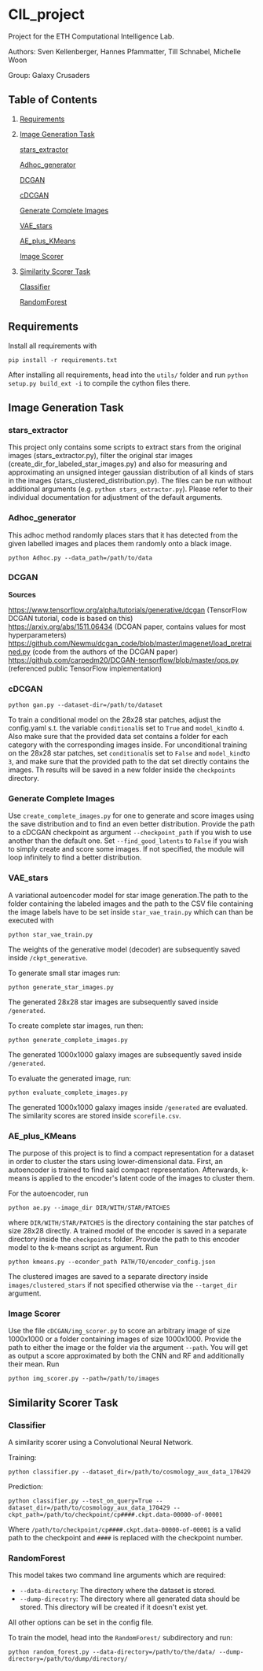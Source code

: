 # CIL_project
Project for the ETH Computational Intelligence Lab.

Authors: Sven Kellenberger, Hannes Pfammatter, Till Schnabel, Michelle Woon

Group: Galaxy Crusaders

## Table of Contents

1. [Requirements](#requirements)
2. [Image Generation Task](#image_generation)

   [stars_extractor](#stars_extractor)
   
   [Adhoc_generator](#adhoc)
   
   [DCGAN](#dcgan)
   
   [cDCGAN](#cdcgan)
   
   [Generate Complete Images](#generate_complete_images)
   
   [VAE_stars](#vae)
   
   [AE_plus_KMeans](#ae_plus_kmeans)
   
   [Image Scorer](#image_scorer)
   
3. [Similarity Scorer Task](#similarity_task)

   [Classifier](#classifier)
   
   [RandomForest](#random_forest)


<a name="requirements"/>

## Requirements

Install all requirements with

    pip install -r requirements.txt

After installing all requirements, head into the `utils/` folder and run `python setup.py build_ext -i`
to compile the cython files there.

<a name="image_generation"/>

## Image Generation Task

<a name="stars_extractor"/>

### stars_extractor

This project only contains some scripts to extract stars from the original images (stars_extractor.py), filter the
original star images (create_dir_for_labeled_star_images.py) and also for measuring and approximating an unsigned integer
gaussian distribution of all kinds of stars in the images (stars_clustered_distribution.py). The files can be
run without additional arguments (e.g. `python stars_extractor.py`). Please refer to their individual documentation for
adjustment of the default arguments.

<a name="adhoc"/>

### Adhoc_generator

This adhoc method randomly places stars that it has detected from the given labelled images and
places them randomly onto a black image.

    python Adhoc.py --data_path=/path/to/data

<a name="dcgan"/>

### DCGAN

**Sources**

https://www.tensorflow.org/alpha/tutorials/generative/dcgan (TensorFlow DCGAN tutorial, code is based on this)  
https://arxiv.org/abs/1511.06434 (DCGAN paper, contains values for most hyperparameters)  
https://github.com/Newmu/dcgan_code/blob/master/imagenet/load_pretrained.py (code from the authors of the DCGAN paper)  
https://github.com/carpedm20/DCGAN-tensorflow/blob/master/ops.py (referenced public TensorFlow implementation)  

<a name="cdcgan"/>

### cDCGAN

    python gan.py --dataset-dir=/path/to/dataset

To train a conditional model on the 28x28 star patches, adjust the config.yaml s.t. the variable `conditional`is set to `True` and `model_kind`to `4`. Also make sure that the
provided data set contains a folder for each category with the corresponding images inside. For unconditional training on
the 28x28 star patches, set `conditional`is set to `False` and `model_kind`to `3`, and make sure that the provided path
to the dat set directly contains the images. Th results will be saved in a new folder inside the `checkpoints` directory.

<a name="generate_complete_images"/>

### Generate Complete Images

Use `create_complete_images.py` for one to generate and score images using the save distribution and to find an even better
distribution. Provide the path to a cDCGAN checkpoint as argument `--checkpoint_path` if you wish to use another than the default
one. Set `--find_good_latents` to `False` if you wish to simply create and score some images. If not specified, the module
will loop infinitely to find a better distribution.   

<a name="vae"/>

### VAE_stars

A variational autoencoder model for star image generation.The path to the folder containing the labeled images and the path to the CSV file containing the image labels have to be set inside `star_vae_train.py` which can than be executed with
    
    python star_vae_train.py

The weights of the generative model (decoder) are subsequently saved inside `/ckpt_generative`.

To generate small star images run:

    python generate_star_images.py

The generated 28x28 star images are subsequently saved inside `/generated`.

To create complete star images, run then:

    python generate_complete_images.py

The generated 1000x1000 galaxy images are subsequently saved inside `/generated`.

To evaluate the generated image, run:

    python evaluate_complete_images.py

The generated 1000x1000 galaxy images inside `/generated` are evaluated. The similarity scores are stored inside `scorefile.csv`.

<a name="ae_plus_kmeans"/>

### AE_plus_KMeans

The purpose of this project is to find a compact representation for a dataset in order to cluster the stars using lower-dimensional data.
First, an autoencoder is trained to find said compact representation. Afterwards, k-means is applied to the encoder's latent
code of the images to cluster them.

For the autoencoder, run

    python ae.py --image_dir DIR/WITH/STAR/PATCHES

where `DIR/WITH/STAR/PATCHES` is the directory containing the star patches of size 28x28 directly. A trained model of the
encoder is saved in a separate directory inside the `checkpoints` folder. Provide the path to this encoder model to the
k-means script as argument. Run

    python kmeans.py --econder_path PATH/TO/encoder_config.json

The clustered images are saved to a separate directory inside `images/clustered_stars` if not specified otherwise via
the `--target_dir` argument.

<a name="image_scorer"/>

### Image Scorer

Use the file `cDCGAN/img_scorer.py` to score an arbitrary image of size 1000x1000 or a folder containing images of size
1000x1000. Provide the path to either the image or the folder via the argument `--path`. You will get as output a score
approximated by both the CNN and RF and additionally their mean. Run

    python img_scorer.py --path=/path/to/images

<a name="similarity_task"/>

## Similarity Scorer Task

<a name="classifier"/>

### Classifier

A similarity scorer using a Convolutional Neural Network.

Training:

    python classifier.py --dataset_dir=/path/to/cosmology_aux_data_170429

Prediction:

    python classifier.py --test_on_query=True --dataset_dir=/path/to/cosmology_aux_data_170429 --ckpt_path=/path/to/checkpoint/cp####.ckpt.data-00000-of-00001

Where `/path/to/checkpoint/cp####.ckpt.data-00000-of-00001`
is a valid path to the checkpoint and `####` is replaced with the checkpoint number.

<a name="random_forest"/>

### RandomForest

This model takes two command line arguments which are required:

- `--data-directory`: The directory where the dataset is stored.
- `--dump-direcotry`: The directory where all generated data should be stored. This directory
will be created if it doesn't exist yet.

All other options can be set in the config file.

To train the model, head into the `RandomForest/` subdirectory and run:

    python random_forest.py --data-directory=/path/to/the/data/ --dump-directory=/path/to/dump/directory/

